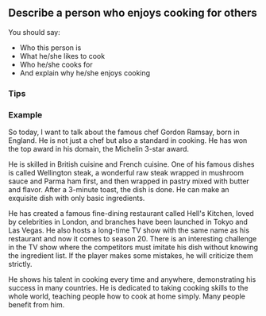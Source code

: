 ## Describe a person who enjoys cooking for others

You should say:

- Who this person is
- What he/she likes to cook
- Who he/she cooks for
- And explain why he/she enjoys cooking

### Tips



### Example



So today, I want to talk about the famous chef Gordon Ramsay, born in England. He is not just a chef but also a standard in cooking. He has won the top award in his domain, the Michelin 3-star award.

He is skilled in British cuisine and French cuisine. One of his famous dishes is called Wellington steak, a wonderful raw steak wrapped in mushroom sauce and Parma ham first, and then wrapped in pastry mixed with butter and flavor. After a 3-minute toast, the dish is done. He can make an exquisite dish with only basic ingredients.

He has created a famous fine-dining restaurant called Hell's Kitchen, loved by celebrities in London, and branches have been launched in Tokyo and Las Vegas. He also hosts a long-time TV show with the same name as his restaurant and now it comes to season 20. There is an interesting challenge in the TV show where the competitors must imitate his dish without knowing the ingredient list. If the player makes some mistakes, he will criticize them strictly.

He shows his talent in cooking every time and anywhere, demonstrating his success in many countries. He is dedicated to taking cooking skills to the whole world, teaching people how to cook at home simply. Many people benefit from him.
